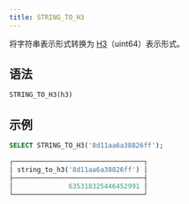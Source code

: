 ```yaml
---
title: STRING_TO_H3
---
```


将字符串表示形式转换为 [H3](https://eng.uber.com/h3/)（uint64）表示形式。

## 语法

```sql
STRING_TO_H3(h3)
```

## 示例

```sql
SELECT STRING_TO_H3('8d11aa6a38826ff');

┌─────────────────────────────────┐
│ string_to_h3('8d11aa6a38826ff') │
├─────────────────────────────────┤
│              635318325446452991 │
└─────────────────────────────────┘
```